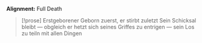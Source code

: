 **Alignment:** Full Death
> [!prose] Erstgeborener
> Geborn zuerst, er stirbt zuletzt
> Sein Schicksal bleibt — obgleich er hetzt
> sich seines Griffes zu entrigen —
> sein Los zu teiln mit allen Dingen
